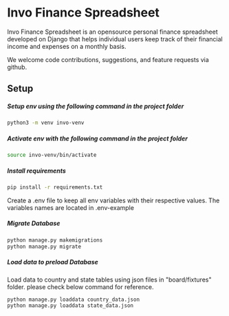# Invo Finance Spreadsheet

Invo Finance Spreadsheet is an opensource personal finance spreadsheet developed on Django that helps individual users keep track of their financial income and expenses on a monthly basis.

We welcome code contributions, suggestions, and feature requests via github.

## Setup

##### Setup env using the following command in the project folder

```bash
python3 -m venv invo-venv
```

##### Activate env with the following command in the project folder

```bash
source invo-venv/bin/activate
```

##### Install requirements

```bash
pip install -r requirements.txt
```

Create a .env file to keep all env variables with their respective values. The variables names are located in .env-example

##### Migrate Database

```bash
python manage.py makemigrations
python manage.py migrate
```

##### Load data to preload Database
Load data to country and state tables using json files in "board/fixtures" folder. please check below command for reference.

```bash
python manage.py loaddata country_data.json
python manage.py loaddata state_data.json
```
